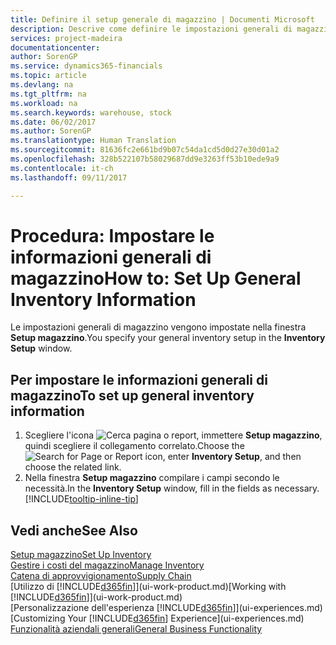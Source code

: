 ```yaml
---
title: Definire il setup generale di magazzino | Documenti Microsoft
description: Descrive come definire le impostazioni generali di magazzino, ad esempio numeri di serie e ubicazioni, in modo che sia possibile, ad esempio, gestire le warehouse e stock.
services: project-madeira
documentationcenter: 
author: SorenGP
ms.service: dynamics365-financials
ms.topic: article
ms.devlang: na
ms.tgt_pltfrm: na
ms.workload: na
ms.search.keywords: warehouse, stock
ms.date: 06/02/2017
ms.author: SorenGP
ms.translationtype: Human Translation
ms.sourcegitcommit: 81636fc2e661bd9b07c54da1cd5d0d27e30d01a2
ms.openlocfilehash: 328b522107b58029687dd9e3263ff53b10ede9a9
ms.contentlocale: it-ch
ms.lasthandoff: 09/11/2017

---
```

# <a name="how-to-set-up-general-inventory-information"></a><span data-ttu-id="107e5-103">Procedura: Impostare le informazioni generali di magazzino</span><span class="sxs-lookup"><span data-stu-id="107e5-103">How to: Set Up General Inventory Information</span></span>
<span data-ttu-id="107e5-104">Le impostazioni generali di magazzino vengono impostate nella finestra **Setup magazzino**.</span><span class="sxs-lookup"><span data-stu-id="107e5-104">You specify your general inventory setup in the **Inventory Setup** window.</span></span>

## <a name="to-set-up-general-inventory-information"></a><span data-ttu-id="107e5-105">Per impostare le informazioni generali di magazzino</span><span class="sxs-lookup"><span data-stu-id="107e5-105">To set up general inventory information</span></span>
1. <span data-ttu-id="107e5-106">Scegliere l'icona ![Cerca pagina o report](media/ui-search/search_small.png "icona Cerca pagina o report"), immettere **Setup magazzino**, quindi scegliere il collegamento correlato.</span><span class="sxs-lookup"><span data-stu-id="107e5-106">Choose the ![Search for Page or Report](media/ui-search/search_small.png "Search for Page or Report icon") icon, enter **Inventory Setup**, and then choose the related link.</span></span>
2. <span data-ttu-id="107e5-107">Nella finestra **Setup magazzino** compilare i campi secondo le necessità.</span><span class="sxs-lookup"><span data-stu-id="107e5-107">In the **Inventory Setup** window, fill in the fields as necessary.</span></span> [!INCLUDE[tooltip-inline-tip](includes/tooltip-inline-tip_md.md)]

## <a name="see-also"></a><span data-ttu-id="107e5-108">Vedi anche</span><span class="sxs-lookup"><span data-stu-id="107e5-108">See Also</span></span>
[<span data-ttu-id="107e5-109">Setup magazzino</span><span class="sxs-lookup"><span data-stu-id="107e5-109">Set Up Inventory</span></span>](inventory-setup-inventory.md)  
[<span data-ttu-id="107e5-110">Gestire i costi del magazzino</span><span class="sxs-lookup"><span data-stu-id="107e5-110">Manage Inventory</span></span>](inventory-manage-inventory.md)  
[<span data-ttu-id="107e5-111">Catena di approvvigionamento</span><span class="sxs-lookup"><span data-stu-id="107e5-111">Supply Chain</span></span>](madeira-supply-chain.md)  
<span data-ttu-id="107e5-112">[Utilizzo di [!INCLUDE[d365fin](includes/d365fin_md.md)]](ui-work-product.md)</span><span class="sxs-lookup"><span data-stu-id="107e5-112">[Working with [!INCLUDE[d365fin](includes/d365fin_md.md)]](ui-work-product.md)</span></span>  
<span data-ttu-id="107e5-113">[Personalizzazione dell'esperienza [!INCLUDE[d365fin](includes/d365fin_md.md)]](ui-experiences.md)</span><span class="sxs-lookup"><span data-stu-id="107e5-113">[Customizing Your [!INCLUDE[d365fin](includes/d365fin_md.md)] Experience](ui-experiences.md)</span></span>  
[<span data-ttu-id="107e5-114">Funzionalità aziendali generali</span><span class="sxs-lookup"><span data-stu-id="107e5-114">General Business Functionality</span></span>](ui-across-business-areas.md)

